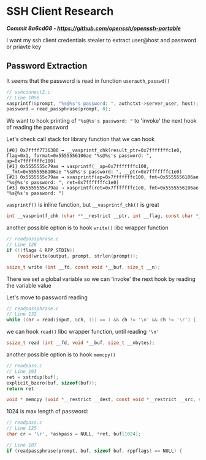 # SSH Client Research

***Commit 8a6cd08 - https://github.com/openssh/openssh-portable***

I want my ssh client credentials stealer to extract user@host and password or priavte key

## Password Extraction

It seems that the password is read in function `userauth_passwd()`

```c
// sshconnect2.c
// Line 1056
xasprintf(&prompt, "%s@%s's password: ", authctxt->server_user, host);
password = read_passphrase(prompt, 0);
```

We want to hook printing of `"%s@%s's password: "` to 'invoke' the next hook of reading the password

Let's check call stack for library function that we can hook

```
[#0] 0x7ffff7736380 → __vasprintf_chk(result_ptr=0x7fffffffc1e0, flag=0x1, format=0x5555556106ae "%s@%s's password: ", ap=0x7fffffffc100)
[#1] 0x5555555c79aa → vasprintf(__ap=0x7fffffffc100, __fmt=0x5555556106ae "%s@%s's password: ", __ptr=0x7fffffffc1e0)
[#2] 0x5555555c79aa → xvasprintf(ap=0x7fffffffc100, fmt=0x5555556106ae "%s@%s's password: ", ret=0x7fffffffc1e0)
[#3] 0x5555555c79aa → xasprintf(ret=0x7fffffffc1e0, fmt=0x5555556106ae "%s@%s's password: ")
```

`vasprintf()` is inline function, but `__vasprintf_chk()` is great

```c
int __vasprintf_chk (char **__restrict __ptr, int __flag, const char *__restrict __fmt, __gnuc_va_list __arg);
```

another possible option is to hook `write()` libc wrapper function

```c
// readpassphrase.c
// Line 128
if (!(flags & RPP_STDIN))
	(void)write(output, prompt, strlen(prompt));
```

```c
ssize_t write (int __fd, const void *__buf, size_t __n);
```

There we set a global variable so we can 'invoke' the next hook by reading the variable value

Let's move to password reading

```c
// readpassphrase.c
// Line 132
while ((nr = read(input, &ch, 1)) == 1 && ch != '\n' && ch != '\r') {
```

we can hook `read()` libc wrapper function, until reading `'\n'`

```c
ssize_t read (int __fd, void *__buf, size_t __nbytes);
```

another possible option is to hook `memcpy()`

```c
// readpass.c
// Line 193
ret = xstrdup(buf);
explicit_bzero(buf, sizeof(buf));
return ret
```

```c
void * memcpy (void *__restrict __dest, const void *__restrict __src, size_t __len);
```

1024 is max length of password:

```c
// readpass.c
// Line 125
char cr = '\r', *askpass = NULL, *ret, buf[1024];

// Line 187
if (readpassphrase(prompt, buf, sizeof buf, rppflags) == NULL) {
```